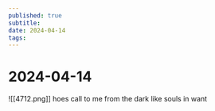 ```yaml
---
published: true
subtitle: 
date: 2024-04-14
tags: 
---
```


# 2024-04-14

![[4712.png]]
hoes call to me from the dark like souls in want